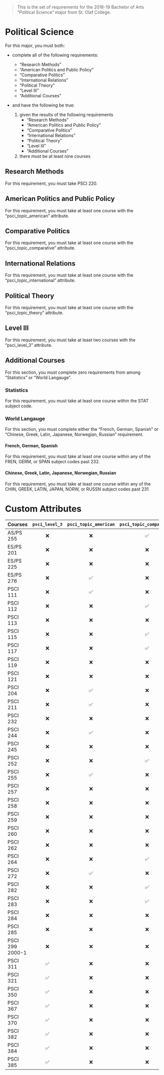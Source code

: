 > This is the set of requirements for the 2018-19 Bachelor of Arts “Political Science” major from St. Olaf College.

# Political Science
For this major, you must both:

- complete all of the following requirements:
    - “Research Methods”
    - “American Politics and Public Policy”
    - “Comparative Politics”
    - “International Relations”
    - “Political Theory”
    - “Level III”
    - “Additional Courses”

- and have the following be true:
    1. given the results of the following requirements
        - “Research Methods”
        - “American Politics and Public Policy”
        - “Comparative Politics”
        - “International Relations”
        - “Political Theory”
        - “Level III”
        - “Additional Courses”
    2. there must be at least nine courses

## Research Methods
For this requirement, you must take PSCI 220.


## American Politics and Public Policy
For this requirement, you must take at least one course with the “psci_topic_american” attribute.


## Comparative Politics
For this requirement, you must take at least one course with the “psci_topic_comparative” attribute.


## International Relations
For this requirement, you must take at least one course with the “psci_topic_international” attribute.


## Political Theory
For this requirement, you must take at least one course with the “psci_topic_theory” attribute.


## Level III
For this requirement, you must take at least two courses with the “psci_level_3” attribute.


## Additional Courses
For this section, you must complete zero requirements from among “Statistics” or “World Langauge”.

### Statistics
For this requirement, you must take at least one course within the STAT subject code.

### World Langauge
For this section, you must complete either the “French, German, Spanish” or “Chinese, Greek, Latin, Japanese, Norwegian, Russian” requirement.

#### French, German, Spanish
For this requirement, you must take at least one course within any of the FREN, GERM, or SPAN subject codes past 232.

#### Chinese, Greek, Latin, Japanese, Norwegian, Russian
For this requirement, you must take at least one course within any of the CHIN, GREEK, LATIN, JAPAN, NORW, or RUSSN subject codes past 231.

# Custom Attributes

Courses | `psci_level_3` | `psci_topic_american` | `psci_topic_comparative` | `psci_topic_international` | `psci_topic_theory`
--- | :---: | :---: | :---: | :---: | :---:
AS/PS 255 | ❌ | ❌ | ✅ | ❌ | ❌
ES/PS 201 | ❌ | ❌ | ❌ | ✅ | ❌
ES/PS 225 | ❌ | ❌ | ❌ | ❌ | ✅
ES/PS 276 | ❌ | ✅ | ❌ | ❌ | ❌
PSCI 111 | ❌ | ✅ | ❌ | ❌ | ❌
PSCI 112 | ❌ | ❌ | ✅ | ❌ | ❌
PSCI 113 | ❌ | ❌ | ❌ | ❌ | ✅
PSCI 115 | ❌ | ❌ | ✅ | ✅ | ❌
PSCI 117 | ❌ | ❌ | ✅ | ❌ | ❌
PSCI 119 | ❌ | ❌ | ❌ | ✅ | ✅
PSCI 121 | ❌ | ❌ | ❌ | ✅ | ❌
PSCI 204 | ❌ | ✅ | ❌ | ❌ | ❌
PSCI 211 | ❌ | ✅ | ❌ | ❌ | ❌
PSCI 232 | ❌ | ❌ | ❌ | ❌ | ✅
PSCI 244 | ❌ | ✅ | ❌ | ❌ | ❌
PSCI 245 | ❌ | ❌ | ❌ | ✅ | ❌
PSCI 252 | ❌ | ❌ | ✅ | ❌ | ❌
PSCI 255 | ❌ | ✅ | ❌ | ❌ | ❌
PSCI 257 | ❌ | ❌ | ❌ | ✅ | ❌
PSCI 258 | ❌ | ❌ | ❌ | ✅ | ❌
PSCI 259 | ❌ | ❌ | ❌ | ❌ | ✅
PSCI 260 | ❌ | ❌ | ❌ | ❌ | ✅
PSCI 262 | ❌ | ❌ | ❌ | ❌ | ✅
PSCI 264 | ❌ | ❌ | ✅ | ❌ | ❌
PSCI 272 | ❌ | ✅ | ❌ | ❌ | ❌
PSCI 282 | ❌ | ❌ | ✅ | ❌ | ❌
PSCI 283 | ❌ | ❌ | ✅ | ❌ | ❌
PSCI 284 | ❌ | ❌ | ❌ | ❌ | ✅
PSCI 285 | ❌ | ❌ | ❌ | ✅ | ❌
PSCI 299 2000-1 | ❌ | ❌ | ❌ | ❌ | ✅
PSCI 311 | ✅ | ❌ | ❌ | ❌ | ❌
PSCI 321 | ✅ | ❌ | ❌ | ❌ | ❌
PSCI 350 | ✅ | ❌ | ❌ | ❌ | ❌
PSCI 367 | ✅ | ❌ | ❌ | ❌ | ❌
PSCI 370 | ✅ | ❌ | ❌ | ❌ | ❌
PSCI 382 | ✅ | ❌ | ❌ | ❌ | ❌
PSCI 384 | ✅ | ❌ | ❌ | ❌ | ❌
PSCI 385 | ✅ | ❌ | ❌ | ❌ | ❌

